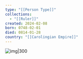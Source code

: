 ```yaml
---
type: "[[Person Type]]"
collections:
  - "[[Ruler]]"
created: 2024-02-08
born: 0748-02-01
died: 0814-01-28
country: "[[Carolingian Empire]]"
---
```

![img|300](https://upload.wikimedia.org/wikipedia/commons/f/fb/Charlemagne_denier_Mayence_812_814.jpg)
